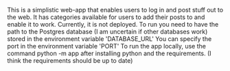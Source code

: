 This is a simplistic web-app that enables users to log in and post stuff out to the web. 
It has categories available for users to add their posts to and enable it to work.
Currently, it is not deployed.
To run you need to have the path to the Postgres database (I am uncertain if other databases work) stored in the environment variable 'DATABASE_URL'
You can specify the port in the environment variable 'PORT'
To run the app locally, use the command python -m app after installing python and the requirements. (I think the requirements should be up to date)
